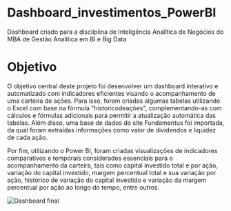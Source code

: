 # Dashboard_investimentos_PowerBI
 Dashboard criado para a discilplina de Inteligência Analítica de Negócios do MBA de Gestão Analítica em BI e Big Data

 # Objetivo
O objetivo central deste projeto foi desenvolver um dashboard interativo e automatizado com indicadores eficientes visando o acompanhamento de uma carteira de ações. Para isso, foram criadas algumas tabelas utilizando o Excel com base na fórmula "historicodeações", complementando-as com cálculos e fórmulas adicionais para permitir a atualização automática das tabelas. Além disso, uma base de dados do site Fundamentus foi importada, da qual foram extraídas informações como valor de dividendos e liquidez de cada ação.

Por fim, utilizando o Power BI, foram criadas visualizações de indicadores comparativos e temporais considerados essenciais para o acompanhamento da carteira, tais como capital investido total e por ação, variação do capital investido, margem percentual total e sua variação por ação, histórico de variação do capital investido e variação da margem percentual por ação ao longo do tempo, entre outros.

 
![Dashboard final](https://github.com/TiagoVettorazzi/Dashboard_investimentos_PowerBI/assets/128389627/2eecb4e6-2f4d-4e3a-886d-8dac7d38bf15)
